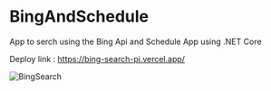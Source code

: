 # BingAndSchedule
App to serch using the Bing Api and Schedule App using .NET Core

Deploy link :  https://bing-search-pi.vercel.app/

![BingSearch](https://user-images.githubusercontent.com/6864141/229953329-bc462809-14dd-49c1-972a-7491f5ff74f4.gif)


